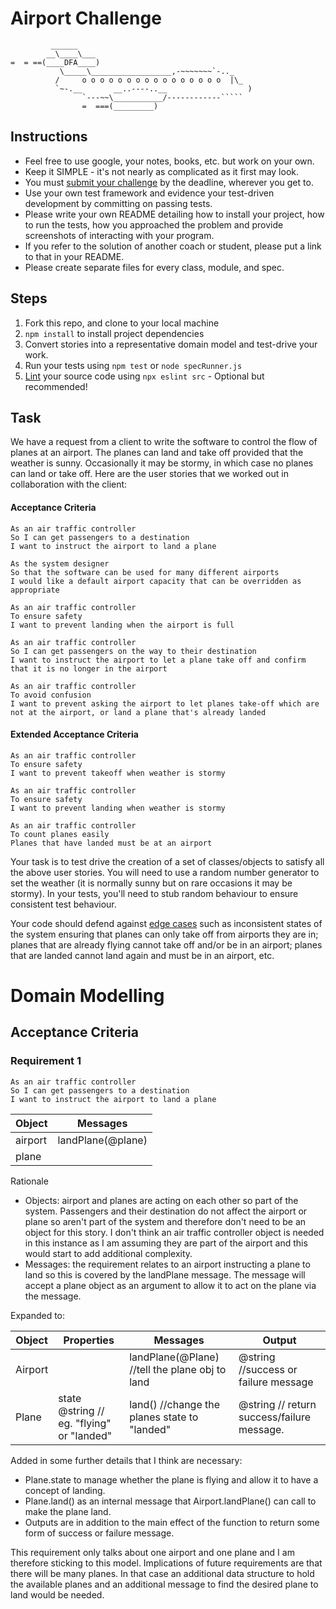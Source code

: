 Airport Challenge
=================

```
         ______
        __\____\___
=  = ==(____DFA____)
           \_____\__________________,-~~~~~~~`-.._
          /     o o o o o o o o o o o o o o o o  |\_
          `~-.__       __..----..__                  )
                `---~~\___________/------------`````
                =  ===(_________)

```

Instructions
---------

* Feel free to use google, your notes, books, etc. but work on your own.
* Keep it SIMPLE - it's not nearly as complicated as it first may look.
* You must [submit your challenge](https://airtable.com/shrUGm2T8TYCFAmjN) by the deadline, wherever you get to.
* Use your own test framework and evidence your test-driven development by committing on passing tests.
* Please write your own README detailing how to install your project, how to run the tests, how you approached the problem and provide screenshots of interacting with your program.
* If you refer to the solution of another coach or student, please put a link to that in your README.
* Please create separate files for every class, module, and spec.

Steps
-------

1. Fork this repo, and clone to your local machine
2. `npm install` to install project dependencies
3. Convert stories into a representative domain model and test-drive your work.
4. Run your tests using `npm test` or `node specRunner.js`
5. [Lint](https://eslint.org/docs/user-guide/getting-started) your source code using `npx eslint src` - Optional but recommended!

Task
-----

We have a request from a client to write the software to control the flow of planes at an airport. The planes can land and take off provided that the weather is sunny. Occasionally it may be stormy, in which case no planes can land or take off.  Here are the user stories that we worked out in collaboration with the client:

#### Acceptance Criteria
```
As an air traffic controller
So I can get passengers to a destination
I want to instruct the airport to land a plane

As the system designer
So that the software can be used for many different airports
I would like a default airport capacity that can be overridden as appropriate

As an air traffic controller
To ensure safety
I want to prevent landing when the airport is full

As an air traffic controller
So I can get passengers on the way to their destination
I want to instruct the airport to let a plane take off and confirm that it is no longer in the airport

As an air traffic controller
To avoid confusion
I want to prevent asking the airport to let planes take-off which are not at the airport, or land a plane that's already landed
```

#### Extended Acceptance Criteria
```
As an air traffic controller
To ensure safety
I want to prevent takeoff when weather is stormy

As an air traffic controller
To ensure safety
I want to prevent landing when weather is stormy

As an air traffic controller
To count planes easily
Planes that have landed must be at an airport
```

Your task is to test drive the creation of a set of classes/objects to satisfy all the above user stories. You will need to use a random number generator to set the weather (it is normally sunny but on rare occasions it may be stormy). In your tests, you'll need to stub random behaviour to ensure consistent test behaviour.

Your code should defend against [edge cases](http://programmers.stackexchange.com/questions/125587/what-are-the-difference-between-an-edge-case-a-corner-case-a-base-case-and-a-b) such as inconsistent states of the system ensuring that planes can only take off from airports they are in; planes that are already flying cannot take off and/or be in an airport; planes that are landed cannot land again and must be in an airport, etc.

# Domain Modelling 

## Acceptance Criteria

### Requirement 1


```
As an air traffic controller
So I can get passengers to a destination
I want to instruct the airport to land a plane
```

|     Object      |     Messages     |
|-----------------|------------------|
| airport         | landPlane(@plane)    |
| plane           |      |

Rationale 
- Objects: airport and planes are acting on each other so part of the system. Passengers and their destination do not affect the airport or plane so aren't part of the system and therefore don't need to be an object for this story. I don't think an air traffic controller object is needed in this instance as I am assuming they are part of the airport and this would start to add additional complexity. 
- Messages: the requirement relates to an airport instructing a plane to land so this is covered by the landPlane message. The message will accept a plane object as an argument to allow it to act on the plane via the message.

Expanded to:

|     Object      |     Properties  |     Messages               |    Output      |
|-----------------|-----------------|----------------------------|----------------|
| Airport         |                 |landPlane(@Plane) //tell the plane obj to land         |@string //success or failure message    |
| Plane           |state @string // eg. "flying" or "landed"  | land() //change the planes state to "landed"                     | @string // return success/failure message.               |

Added in some further details that I think are necessary:
- Plane.state to manage whether the plane is flying and allow it to have a concept of landing.
- Plane.land() as an internal message that Airport.landPlane() can call to make the plane land.
- Outputs are in addition to the main effect of the function to return some form of success or failure message.

This requirement only talks about one airport and one plane and I am therefore sticking to this model. Implications of future requirements are that there will be many planes. In that case an additional data structure to hold the available planes and an additional message to find the desired plane to land would be needed.
